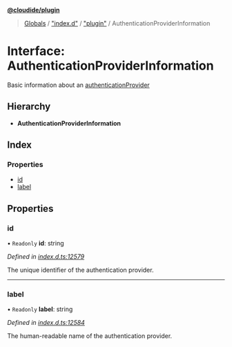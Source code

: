 **[@cloudide/plugin](../README.md)**

> [Globals](../README.md) / ["index.d"](../modules/_index_d_.md) / ["plugin"](../modules/_index_d_._plugin_.md) / AuthenticationProviderInformation

# Interface: AuthenticationProviderInformation

Basic information about an [authenticationProvider](#AuthenticationProvider)

## Hierarchy

* **AuthenticationProviderInformation**

## Index

### Properties

* [id](_index_d_._plugin_.authenticationproviderinformation.md#id)
* [label](_index_d_._plugin_.authenticationproviderinformation.md#label)

## Properties

### id

• `Readonly` **id**: string

*Defined in [index.d.ts:12579](https://github.com/shuyaqian/cloudide-plugin-api/blob/6d83fa1/index.d.ts#L12579)*

The unique identifier of the authentication provider.

___

### label

• `Readonly` **label**: string

*Defined in [index.d.ts:12584](https://github.com/shuyaqian/cloudide-plugin-api/blob/6d83fa1/index.d.ts#L12584)*

The human-readable name of the authentication provider.
